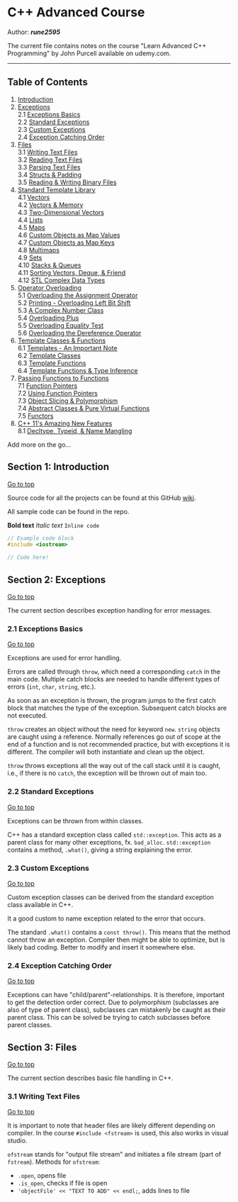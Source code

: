 # C++ Advanced Course

Author: __*rune2595*__

The current file contains notes on the course "Learn Advanced C++ Programming" by John Purcell available on udemy.com.
</br>
____

## Table of Contents <a name="top"></a>

1. [Introduction](#1)<br>
2. [Exceptions](#2)<br>
    2.1 [Exceptions Basics](#2.1)<br>
    2.2 [Standard Exceptions](#2.2)<br>
    2.3 [Custom Exceptions](#2.3)<br>
    2.4 [Exception Catching Order](#2.4)<br>
3. [Files](#3)<br>
    3.1 [Writing Text Files](#3.1)<br>
    3.2 [Reading Text Files](#3.2)<br>
    3.3 [Parsing Text Files](#3.3)<br>
    3.4 [Structs & Padding](#3.4)<br>
    3.5 [Reading & Writing Binary Files](#3.5)<br>
4. [Standard Template Library](#4)<br>
    4.1 [Vectors](#4.1)<br>
    4.2 [Vectors & Memory](#4.2)<br>
    4.3 [Two-Dimensional Vectors](#4.3)<br>
    4.4 [Lists](#4.4)<br>
    4.5 [Maps](#4.5)<br>
    4.6 [Custom Objects as Map Values](#4.6)<br>
    4.7 [Custom Objects as Map Keys](#4.7)<br>
    4.8 [Multimaps](#4.8)<br>
    4.9 [Sets](#4.9)<br>
    4.10 [Stacks & Queues](#4.10)<br>
    4.11 [Sorting Vectors, Deque, & Friend](#4.11)<br>
    4.12 [STL Complex Data Types](#4.12)<br>
5. [Operator Overloading](#5)<br>
    5.1 [Overloading the Assignment Operator](#5.1)<br>
    5.2 [Printing - Overloading Left Bit Shift](#5.2)<br>
    5.3 [A Complex Number Class](#5.3)<br>
    5.4 [Overloading Plus](#5.4)<br>
    5.5 [Overloading Equality Test](#5.5)<br>
    5.6 [Overloading the Dereference Operator](#5.6)<br>
6. [Template Classes & Functions](#6)<br>
    6.1 [Templates - An Important Note](#6.1)<br>
    6.2 [Template Classes](#6.2)<br>
    6.3 [Template Functions](#6.3)<br>
    6.4 [Template Functions & Type Inference](#6.4)<br>
7. [Passing Functions to Functions](#7)<br>
    7.1 [Function Pointers](#7.1)<br>
    7.2 [Using Function Pointers](#7.2)<br>
    7.3 [Object Slicing & Polymorphism](#7.3)<br>
    7.4 [Abstract Classes & Pure Virtual Functions](#7.4)<br>
    7.5 [Functors](#7.5)<br>
8. [C++ 11's Amazing New Features](#8)<br>
    8.1 [Decltype, Typeid, & Name Mangling](#8.1)<br>
    
Add more on the go...

## Section 1: Introduction<a name="1"></a>
[Go to top](#top)

Source code for all the projects can be found at this GitHub [wiki](https://github.com/caveofprogramming/advanced-cplusplus/wiki).

All sample code can be found in the repo.


__Bold text__
*Italic text*
`Inline code`
```c++
// Example code block
#include <iostream>

// Code here!

```


## Section 2: Exceptions<a name="2"></a>
[Go to top](#top)

The current section describes exception handling for error messages.

### 2.1 Exceptions Basics<a name="2.1"></a>
[Go to top](#top)

Exceptions are used for error handling.

Errors are called through `throw`, which need a corresponding `catch` in the main code. Multiple catch blocks are needed to handle different types of errors (`int`, `char`, `string`, etc.).

As soon as an exception is thrown, the program jumps to the first catch block that matches the type of the exception. Subsequent catch blocks are not executed.

`throw` creates an object without the need for keyword `new`. `string` objects are caught using a reference. Normally references go out of scope at the end of a function and is not recommended practice, but with exceptions it is different. The compiler will both instantiate and clean up the object.

`throw` throws exceptions all the way out of the call stack until it is caught, i.e., if there is no `catch`, the exception will be thrown out of main too.

### 2.2 Standard Exceptions<a name="2.2"></a>
[Go to top](#top)

Exceptions can be thrown from within classes. 

C++ has a standard exception class called `std::exception`. This acts as a parent class for many other exceptions, fx. `bad_alloc`. `std::exception` contains a method, `.what()`, giving a string explaining the error.

### 2.3 Custom Exceptions<a name="2.3"></a>
[Go to top](#top)

Custom exception classes can be derived from the standard exception class available in C++.

It a good custom to name exception related to the error that occurs.

The standard `.what()` contains a `const throw()`. This means that the method cannot throw an exception. Compiler then might be able to optimize, but is likely bad coding. Better to modify and insert it somewhere else.

### 2.4 Exception Catching Order<a name="2.4"></a>
[Go to top](#top)

Exceptions can have "child/parent"-relationships. It is therefore, important to get the detection order correct. Due to polymorphism (subclasses are also of type of parent class), subclasses can mistakenly be caught as their parent class. This can be solved be trying to catch subclasses before parent classes.

## Section 3: Files<a name="3"></a>
[Go to top](#top)

The current section describes basic file handling in C++.

### 3.1 Writing Text Files<a name="3.1"></a>
[Go to top](#top)

It is important to note that header files are likely different depending on compiler. In the course `#include <fstream>` is used, this also works in visual studio.

`ofstream` stands for "output file stream" and initiates a file stream (part of `fstream`). Methods for `ofstream`:
- `.open`, opens file
- `.is_open`, checks if file is open
- `'objectFile' << "TEXT TO ADD" << endl;`, adds lines to file

